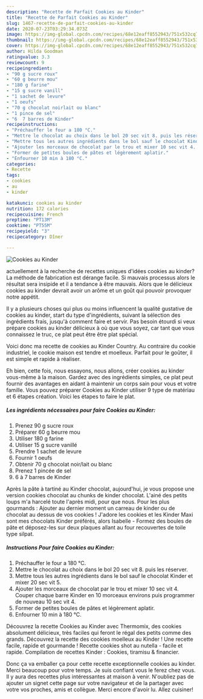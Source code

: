 ```yaml
---
description: "Recette de Parfait Cookies au Kinder"
title: "Recette de Parfait Cookies au Kinder"
slug: 1467-recette-de-parfait-cookies-au-kinder
date: 2020-07-23T03:29:34.073Z
image: https://img-global.cpcdn.com/recipes/68e12eaff8552943/751x532cq70/cookies-au-kinder-photo-principale-de-la-recette.jpg
thumbnail: https://img-global.cpcdn.com/recipes/68e12eaff8552943/751x532cq70/cookies-au-kinder-photo-principale-de-la-recette.jpg
cover: https://img-global.cpcdn.com/recipes/68e12eaff8552943/751x532cq70/cookies-au-kinder-photo-principale-de-la-recette.jpg
author: Hilda Goodman
ratingvalue: 3.3
reviewcount: 9
recipeingredient:
- "90 g sucre roux"
- "60 g beurre mou"
- "180 g farine"
- "15 g sucre vanill"
- "1 sachet de levure"
- "1 oeufs"
- "70 g chocolat noirlait ou blanc"
- "1 pince de sel"
- "6  7 barres de Kinder"
recipeinstructions:
- "Préchauffer le four a 180 °C."
- "Mettre le chocolat au choix dans le bol 20 sec vit 8. puis les réserver."
- "Mettre tous les autres ingrédients dans le bol sauf le chocolat Kinder et mixer 20 sec vit 5."
- "Ajouter les morceaux de chocolat par le trou et mixer 10 sec vit 4. Couper chaque barre Kinder en 10 morceaux environs puis programmer de nouveau 10 sec vit 4."
- "Former de petites boules de pâtes et légèrement aplatir."
- "Enfourner 10 min à 180 °C."
categories:
- Recette
tags:
- cookies
- au
- kinder

katakunci: cookies au kinder 
nutrition: 172 calories
recipecuisine: French
preptime: "PT13M"
cooktime: "PT55M"
recipeyield: "3"
recipecategory: Dîner

---
```



![Cookies au Kinder](https://img-global.cpcdn.com/recipes/68e12eaff8552943/751x532cq70/cookies-au-kinder-photo-principale-de-la-recette.jpg)

actuellement à la recherche de recettes uniques d'idées cookies au kinder? La méthode de fabrication est dérange facile. Si mauvais processus alors le résultat sera insipide et il a tendance à être mauvais. Alors que le délicieux cookies au kinder devrait avoir un arôme et un goût qui pouvoir provoquer notre appétit.

Il y a plusieurs choses qui plus ou moins influencent la qualité gustative de cookies au kinder, start du type d'ingrédients, suivant la sélection des ingrédients frais, jusqu'à comment faire et servir. Pas besoin étourdi si veux prépare cookies au kinder délicieux à où que vous soyez, car tant que vous connaissez le truc, ce plat peut être être plat spécial.

Voici donc ma recette de cookies au Kinder Country. Au contraire du cookie industriel, le cookie maison est tendre et moelleux. Parfait pour le goûter, il est simple et rapide à réaliser.


Eh bien, cette fois, nous essayons, nous allons, créer cookies au kinder vous-même à la maison. Gardez avec des ingrédients simples, ce plat peut fournir des avantages en aidant à maintenir un corps sain pour vous et votre famille. Vous pouvez préparer Cookies au Kinder utiliser 9 type de matériau et 6 étapes création. Voici les étapes to faire le plat.

<!--inarticleads1-->

##### Les ingrédients nécessaires pour faire Cookies au Kinder:

1. Prenez 90 g sucre roux
1. Préparer 60 g beurre mou
1. Utiliser 180 g farine
1. Utiliser 15 g sucre vanillé
1. Prendre 1 sachet de levure
1. Fournir 1 oeufs
1. Obtenir 70 g chocolat noir/lait ou blanc
1. Prenez 1 pincée de sel
1.  6 à 7 barres de Kinder


Après la pâte à tartiné au Kinder chocolat, aujourd&#39;hui, je vous propose une version cookies chocolat au chunks de kinder chocolat. L&#39;ainé des petits loups m&#39;a harcelé toute l&#39;après midi, pour que nous. Pour les plus gourmands : Ajouter au dernier moment un carreau de kinder ou de chocolat au dessus de vos cookies ! J&#39;adore les cookies et les Kinder Maxi sont mes chocolats Kinder préférés, alors Isabelle - Formez des boules de pâte et déposez-les sur deux plaques allant au four recouvertes de toile type silpat. 

<!--inarticleads2-->

##### Instructions Pour faire Cookies au Kinder:

1. Préchauffer le four a 180 °C.
1. Mettre le chocolat au choix dans le bol 20 sec vit 8. puis les réserver.
1. Mettre tous les autres ingrédients dans le bol sauf le chocolat Kinder et mixer 20 sec vit 5.
1. Ajouter les morceaux de chocolat par le trou et mixer 10 sec vit 4. Couper chaque barre Kinder en 10 morceaux environs puis programmer de nouveau 10 sec vit 4.
1. Former de petites boules de pâtes et légèrement aplatir.
1. Enfourner 10 min à 180 °C.


Découvrez la recette Cookies au Kinder avec Thermomix, des cookies absolument délicieux, très faciles qui feront le régal des petits comme des grands. Découvrez la recette des cookies moelleux au Kinder ! Une recette facile, rapide et gourmande ! Recette cookies shot au nutella - facile et rapide. Compilation de recettes Kinder : Cookies, tiramisu &amp; financier. 


Donc ça va emballer ça pour cette recette exceptionnelle cookies au kinder. Merci beaucoup pour votre temps. Je suis confiant vous le ferez chez vous. Il y aura des recettes plus  intéressantes at maison à venir. N'oubliez pas de ajouter un signet cette page sur votre navigateur et de la partager avec votre vos proches, amis et collègue. Merci encore d'avoir lu. Allez cuisiner!
